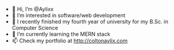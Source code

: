 - 👋 Hi, I’m @Aylixx
- 👀 I’m interested in software/web development
- 🌱 I recently finished my fourth year of university for my B.Sc. in Computer Science
- 💞️ I’m currently learning the MERN stack
- 📫 Check my portfolio at http://coltonaylix.com

<!---
Aylixx/Aylixx is a ✨ special ✨ repository because its `README.md` (this file) appears on your GitHub profile.
You can click the Preview link to take a look at your changes.
--->
